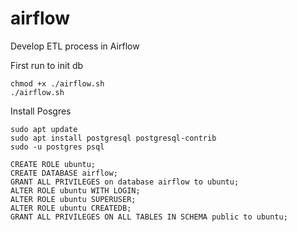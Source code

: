 # airflow
Develop ETL process in Airflow

First run to init db
```
chmod +x ./airflow.sh
./airflow.sh
```

Install Posgres
```
sudo apt update
sudo apt install postgresql postgresql-contrib
sudo -u postgres psql

CREATE ROLE ubuntu;
CREATE DATABASE airflow;
GRANT ALL PRIVILEGES on database airflow to ubuntu;
ALTER ROLE ubuntu WITH LOGIN;
ALTER ROLE ubuntu SUPERUSER;
ALTER ROLE ubuntu CREATEDB;
GRANT ALL PRIVILEGES ON ALL TABLES IN SCHEMA public to ubuntu;
```
